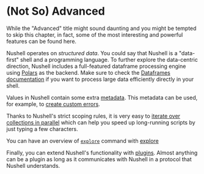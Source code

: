 # (Not So) Advanced

While the "Advanced" title might sound daunting and you might be tempted to skip this chapter, in fact, some of the most interesting and powerful features can be found here.

Nushell operates on _structured data_.
You could say that Nushell is a "data-first" shell and a programming language.
To further explore the data-centric direction, Nushell includes a full-featured dataframe processing engine using [Polars](https://github.com/pola-rs/polars) as the backend.
Make sure to check the [Dataframes documentation](dataframes.md) if you want to process large data efficiently directly in your shell.

Values in Nushell contain some extra [metadata](metadata.md).
This metadata can be used, for example, to [create custom errors](creating_errors.md).

Thanks to Nushell's strict scoping rules, it is very easy to [iterate over collections in parallel](parallelism.md) which can help you speed up long-running scripts by just typing a few characters.

You can have an overview of [`explore`](/commands/docs/explore.md) command with [explore](explore.md)

Finally, you can extend Nushell's functionality with [plugins](plugins.md).
Almost anything can be a plugin as long as it communicates with Nushell in a protocol that Nushell understands.
